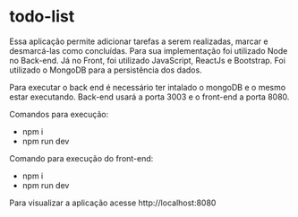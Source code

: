 # todo-list

Essa aplicação permite adicionar tarefas a serem realizadas, marcar e desmarcá-las como concluídas. 
Para sua implementação foi utilizado Node no Back-end. Já no Front, foi utilizado JavaScript, ReactJs e Bootstrap. Foi utilizado o MongoDB para a persistência dos dados. 

Para executar o back end é necessário ter intalado o mongoDB e o mesmo estar executando. 
Back-end usará a porta 3003 e o front-end a porta 8080. 

Comandos para execução: 
* npm i 
* npm run dev

Comando para execução do front-end:
* npm i 
* npm run dev

Para visualizar a aplicação acesse http://localhost:8080 
